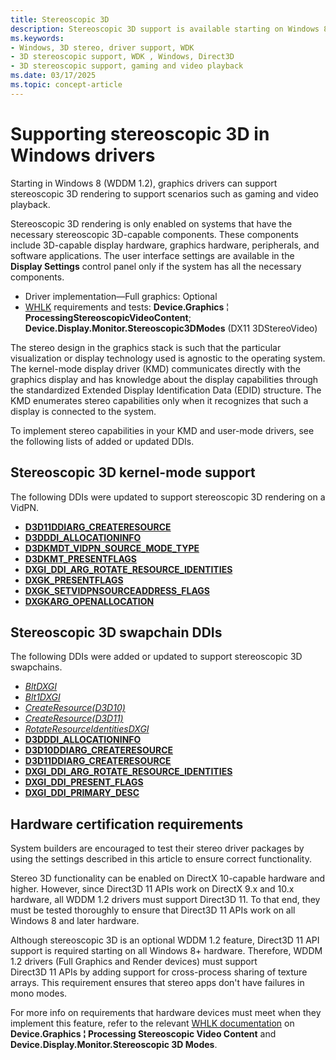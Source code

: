 ```yaml
---
title: Stereoscopic 3D
description: Stereoscopic 3D support is available starting on Windows 8 (WDDM 1.2).
ms.keywords:
- Windows, 3D stereo, driver support, WDK
- 3D stereoscopic support, WDK , Windows, Direct3D
- 3D stereoscopic support, gaming and video playback
ms.date: 03/17/2025
ms.topic: concept-article
---
```


# Supporting stereoscopic 3D in Windows drivers

Starting in Windows 8 (WDDM 1.2), graphics drivers can support stereoscopic 3D rendering to support scenarios such as gaming and video playback.

Stereoscopic 3D rendering is only enabled on systems that have the necessary stereoscopic 3D-capable components. These components include 3D-capable display hardware, graphics hardware, peripherals, and software applications. The user interface settings are available in the **Display Settings** control panel only if the system has all the necessary components.

* Driver implementation—Full graphics: Optional
* [WHLK](/windows-hardware/test/hlk/windows-hardware-lab-kit) requirements and tests: **Device.Graphics** ¦ **ProcessingStereoscopicVideoContent**; **Device.Display.Monitor.Stereoscopic3DModes** (DX11 3DStereoVideo)

The stereo design in the graphics stack is such that the particular visualization or display technology used is agnostic to the operating system. The kernel-mode display driver (KMD) communicates directly with the graphics display and has knowledge about the display capabilities through the standardized Extended Display Identification Data (EDID) structure. The KMD enumerates stereo capabilities only when it recognizes that such a display is connected to the system.

To implement stereo capabilities in your KMD and user-mode drivers, see the following lists of added or updated DDIs.

## Stereoscopic 3D kernel-mode support

The following DDIs were updated to support stereoscopic 3D rendering on a VidPN.

* [**D3D11DDIARG_CREATERESOURCE**](/windows-hardware/drivers/ddi/d3d10umddi/ns-d3d10umddi-d3d11ddiarg_createresource)
* [**D3DDDI_ALLOCATIONINFO**](/windows-hardware/drivers/ddi/d3dukmdt/ns-d3dukmdt-_d3dddi_allocationinfo)
* [**D3DKMDT_VIDPN_SOURCE_MODE_TYPE**](/windows-hardware/drivers/ddi/d3dkmdt/ne-d3dkmdt-_d3dkmdt_vidpn_source_mode_type)
* [**D3DKMT_PRESENTFLAGS**](/windows-hardware/drivers/ddi/d3dkmthk/ns-d3dkmthk-_d3dkmt_presentflags)
* [**DXGI_DDI_ARG_ROTATE_RESOURCE_IDENTITIES**](/windows-hardware/drivers/ddi/dxgiddi/ns-dxgiddi-dxgi_ddi_arg_rotate_resource_identities)
* [**DXGK_PRESENTFLAGS**](/windows-hardware/drivers/ddi/d3dkmddi/ns-d3dkmddi-_dxgk_presentflags)
* [**DXGK_SETVIDPNSOURCEADDRESS_FLAGS**](/windows-hardware/drivers/ddi/d3dkmddi/ns-d3dkmddi-_dxgk_setvidpnsourceaddress_flags)
* [**DXGKARG_OPENALLOCATION**](/windows-hardware/drivers/ddi/d3dkmddi/ns-d3dkmddi-_dxgkarg_openallocation)

## Stereoscopic 3D swapchain DDIs

The following DDIs were added or updated to support stereoscopic 3D swapchains.

* [*BltDXGI*](/windows-hardware/drivers/ddi/dxgiddi/ns-dxgiddi-dxgi_ddi_base_functions)
* [*Blt1DXGI*](/windows-hardware/drivers/ddi/dxgiddi/ns-dxgiddi-dxgi1_2_ddi_base_functions)
* [*CreateResource(D3D10)*](/windows-hardware/drivers/ddi/d3d10umddi/nc-d3d10umddi-pfnd3d10ddi_createresource)
* [*CreateResource(D3D11)*](/windows-hardware/drivers/ddi/d3d10umddi/nc-d3d10umddi-pfnd3d11ddi_createresource)
* [*RotateResourceIdentitiesDXGI*](/windows-hardware/drivers/ddi/dxgiddi/ns-dxgiddi-dxgi_ddi_base_functions)
* [**D3DDDI_ALLOCATIONINFO**](/windows-hardware/drivers/ddi/d3dukmdt/ns-d3dukmdt-_d3dddi_allocationinfo)
* [**D3D10DDIARG_CREATERESOURCE**](/windows-hardware/drivers/ddi/d3d10umddi/ns-d3d10umddi-d3d10ddiarg_createresource)
* [**D3D11DDIARG_CREATERESOURCE**](/windows-hardware/drivers/ddi/d3d10umddi/ns-d3d10umddi-d3d11ddiarg_createresource)
* [**DXGI_DDI_ARG_ROTATE_RESOURCE_IDENTITIES**](/windows-hardware/drivers/ddi/dxgiddi/ns-dxgiddi-dxgi_ddi_arg_rotate_resource_identities)
* [**DXGI_DDI_PRESENT_FLAGS**](/windows-hardware/drivers/ddi/dxgiddi/ns-dxgiddi-dxgi_ddi_present_flags)
* [**DXGI_DDI_PRIMARY_DESC**](/windows-hardware/drivers/ddi/dxgiddi/ns-dxgiddi-dxgi_ddi_primary_desc)

## Hardware certification requirements

System builders are encouraged to test their stereo driver packages by using the settings described in this article to ensure correct functionality.

Stereo 3D functionality can be enabled on DirectX 10-capable hardware and higher. However, since Direct3D 11 APIs work on DirectX 9.x and 10.x hardware, all WDDM 1.2 drivers must support Direct3D 11. To that end, they must be tested thoroughly to ensure that Direct3D 11 APIs work on all Windows 8 and later hardware.

Although stereoscopic 3D is an optional WDDM 1.2 feature, Direct3D 11 API support is required starting on all Windows 8+ hardware. Therefore, WDDM 1.2 drivers (Full Graphics and Render devices) must support Direct3D 11 APIs by adding support for cross-process sharing of texture arrays. This requirement ensures that stereo apps don't have failures in mono modes.

For more info on requirements that hardware devices must meet when they implement this feature, refer to the relevant [WHLK documentation](/windows-hardware/test/hlk/windows-hardware-lab-kit) on **Device.Graphics ¦ Processing Stereoscopic Video Content** and **Device.Display.Monitor.Stereoscopic 3D Modes**.
